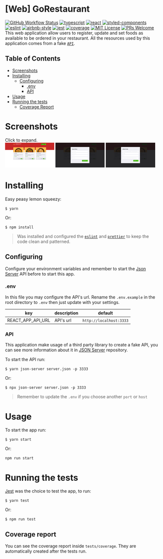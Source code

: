 # [Web] GoRestaurant
[![GitHub Workflow Status](https://img.shields.io/github/actions/workflow/status/DiegoVictor/gorestaurant-web/config.yml?logo=github&style=flat-square)](https://github.com/DiegoVictor/gorestaurant-web/actions)
[![typescript](https://img.shields.io/badge/typescript-4.0.2-3178c6?style=flat-square&logo=typescript)](https://www.typescriptlang.org/)
[![react](https://img.shields.io/badge/reactjs-16.13.1-61dafb?style=flat-square&logo=react)](https://reactjs.org/)
[![styled-components](https://img.shields.io/badge/styled_components-5.1.1-db7b86?style=flat-square&logo=styled-components)](https://styled-components.com/)
[![eslint](https://img.shields.io/badge/eslint-6.8.0-4b32c3?style=flat-square&logo=eslint)](https://eslint.org/)
[![airbnb-style](https://flat.badgen.net/badge/style-guide/airbnb/ff5a5f?icon=airbnb)](https://github.com/airbnb/javascript)
[![jest](https://img.shields.io/badge/jest-24.9.0-brightgreen?style=flat-square&logo=jest)](https://jestjs.io/)
[![coverage](https://img.shields.io/codecov/c/gh/DiegoVictor/gorestaurant-web?logo=codecov&style=flat-square)](https://codecov.io/gh/DiegoVictor/gorestaurant-web)
[![MIT License](https://img.shields.io/badge/license-MIT-green?style=flat-square)](https://raw.githubusercontent.com/DiegoVictor/gorestaurant-web/main/LICENSE)
[![PRs Welcome](https://img.shields.io/badge/PRs-welcome-brightgreen.svg?style=flat-square)](http://makeapullrequest.com)<br>
This web application allow users to register, update and set foods as available to be ordered in your restaurant. All the resources used by this application comes from a fake [`API`](#api).

## Table of Contents
* [Screenshots](#screenshots)
* [Installing](#installing)
  * [Configuring](#configuring)
    * [.env](#env)
    * [API](#api)
* [Usage](#usage)
* [Running the tests](#running-the-tests)
  * [Coverage Report](#coverage-report)

# Screenshots
Click to expand.<br>
<img src="https://raw.githubusercontent.com/DiegoVictor/gorestaurant-web/main/screenshots/dashboard.png" width="32%"/>
<img src="https://raw.githubusercontent.com/DiegoVictor/gorestaurant-web/main/screenshots/add-food.png" width="32%"/>
<img src="https://raw.githubusercontent.com/DiegoVictor/gorestaurant-web/main/screenshots/edit-food.png" width="32%"/>

# Installing
Easy peasy lemon squeezy:
```
$ yarn
```
Or:
```
$ npm install
```
> Was installed and configured the [`eslint`](https://eslint.org/) and [`prettier`](https://prettier.io/) to keep the code clean and patterned.

## Configuring
Configure your environment variables and remember to start the [Json Server](https://github.com/typicode/json-server) API before to start this app.

### .env
In this file you may configure the API's url. Rename the `.env.example` in the root directory to `.env` then just update with your settings.

key|description|default
---|---|---
REACT_APP_API_URL|API's url|`http://localhost:3333`

### API
This application make usage of a third party library to create a fake API, you can see more information about it in [JSON Server](https://github.com/typicode/json-server) repository.

To start the API run:
```
$ yarn json-server server.json -p 3333
```
Or:
```
$ npx json-server server.json -p 3333
```
> Remember to update the `.env` if you choose another `port` or `host`

# Usage
To start the app run:
```
$ yarn start
```
Or:
```
npm run start
```

# Running the tests
[Jest](https://jestjs.io) was the choice to test the app, to run:
```
$ yarn test
```
Or:
```
$ npm run test
```

## Coverage report
You can see the coverage report inside `tests/coverage`. They are automatically created after the tests run.
